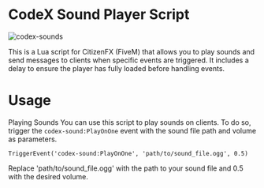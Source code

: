# CodeX Sound Player Script
![codex-sounds](https://github.com/5M-CodeX/codex-sounds/assets/112611821/fe3c6a18-4de6-45d6-8477-2b85ddac07a0)

This is a Lua script for CitizenFX (FiveM) that allows you to play sounds and send messages to clients when specific events are triggered. It includes a delay to ensure the player has fully loaded before handling events.

# Usage
Playing Sounds
You can use this script to play sounds on clients. To do so, trigger the `codex-sound:PlayOnOne` event with the sound file path and volume as parameters.

`TriggerEvent('codex-sound:PlayOnOne', 'path/to/sound_file.ogg', 0.5)`

Replace 'path/to/sound_file.ogg' with the path to your sound file and 0.5 with the desired volume.
